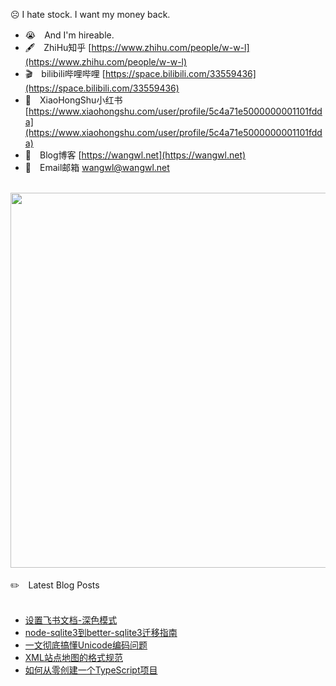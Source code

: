 ☹️ I hate stock. I want my money back.
<br/> 

- 😭　And I'm hireable.  <br/>
- 🖋　ZhiHu知乎 [https://www.zhihu.com/people/w-w-l](https://www.zhihu.com/people/w-w-l) <br/>
- 🎬　bilibili哔哩哔哩 [https://space.bilibili.com/33559436](https://space.bilibili.com/33559436)  <br/>
- 🎀　XiaoHongShu小红书 [https://www.xiaohongshu.com/user/profile/5c4a71e5000000001101fdda](https://www.xiaohongshu.com/user/profile/5c4a71e5000000001101fdda)  <br/>
- 🔗　Blog博客 [https://wangwl.net](https://wangwl.net) <br/>
- 📧　Email邮箱 [wangwl@wangwl.net](mailto:wangwl@wangwl.net) <br/>

<br/>

<!--
**relax-code-relax-life/relax-code-relax-life** is a ✨ _special_ ✨ repository because its `README.md` (this file) appears on your GitHub profile.

### Hi there 👋

Here are some ideas to get you started:

- 🔭 I’m currently working on ...
- 🌱 I’m currently learning ...
- 👯 I’m looking to collaborate on ...
- 🤔 I’m looking for help with ...
- 💬 Ask me about ...
- 📫 How to reach me: ...
- 😄 Pronouns: ...
- ⚡ Fun fact: ...
-->

<a href="https://wangwl.net">
<img src="https://wakatime.com/share/@af4e5be6-9435-498c-bf69-dc1ee7be920f/4ac9f278-2a4c-4902-84f8-92480b8b6a46.svg"  width=600>
</a>

<br/>
<br/>
✏️　Latest Blog Posts 
<br/><br/>


<!-- BLOG-POST-LIST:START -->
- [设置飞书文档-深色模式](https://wangwl.net/static/pages/feishu_docs_dark_mode.html)
- [node-sqlite3到better-sqlite3迁移指南](https://wangwl.net/static/pages/migrate_better_sqlite3.html)
- [一文彻底搞懂Unicode编码问题](https://wangwl.net/static/pages/unicode.html)
- [XML站点地图的格式规范](https://wangwl.net/static/pages/sitemap_format.html)
- [如何从零创建一个TypeScript项目](https://wangwl.net/static/pages/starting_ts_project.html)
<!-- BLOG-POST-LIST:END -->
